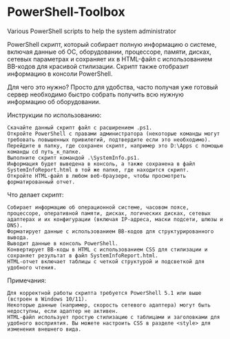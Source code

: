 # PowerShell-Toolbox
Various PowerShell scripts to help the system administrator

PowerShell скрипт, который собирает полную информацию о системе, включая данные об ОС, оборудовании, процессоре, памяти, дисках, сетевых параметрах и сохраняет их в HTML-файл с использованием BB-кодов для красивой стилизации. Скрипт также отобразит информацию в консоли PowerShell.

Для чего это нужно? Просто для удобства, часто получая уже готовый сервер необходимо быстро собрать получить всю нужную информацию об оборудовании.

Инструкции по использованию:

    Скачайте данный скрипт файл с расширением .ps1.
    Откройте PowerShell с правами администратора (некоторые команды могут требовать повышенных привилегий, подтвердите если это необходимо).
    Перейдите в папку, где сохранен скрипт, например это D:\Apps с помощью команды cd путь_к_папке.
    Выполните скрипт командой .\SystemInfo.ps1.
    Информация будет выведена в консоль, а также сохранена в файл SystemInfoReport.html в той же папке, где находится скрипт.
    Откройте HTML-файл в любом веб-браузере, чтобы просмотреть форматированный отчет.

Что делает скрипт:

    Собирает информацию об операционной системе, часовом поясе, процессоре, оперативной памяти, дисках, логических дисках, сетевых адаптерах и их конфигурации (включая IP-адреса, маски подсети, шлюзы и DNS).
    Форматирует данные с использованием BB-кодов для структурированного вывода.
    Выводит данные в консоль PowerShell.
    Конвертирует BB-коды в HTML с использованием CSS для стилизации и сохраняет результат в файл SystemInfoReport.html.
    HTML-отчет включает таблицы с четкой структурой и подсветкой для удобного чтения.

Примечания:

    Для корректной работы скрипта требуется PowerShell 5.1 или выше (встроен в Windows 10/11).
    Некоторые данные (например, скорость сетевого адаптера) могут быть недоступны, если адаптер не активен.
    HTML-файл использует простую стилизацию с таблицами и заголовками для удобного восприятия. Вы можете настроить CSS в разделе <style> для изменения внешнего вида.
